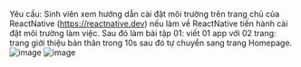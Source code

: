 Yêu cầu: Sinh viên xem hướng dẫn cài đặt môi trường trên trang chủ của ReactNative (https://reactnative.dev) nếu làm về ReactNative tiến hành cài đặt môi trường làm việc.
Sau đó làm bài tập 01: viết 01 app với 02 trang: trang giới thiệu bản thân trong 10s sau đó tự chuyển sang trang Homepage.
![image](https://github.com/user-attachments/assets/80d42b9f-b423-4471-a0a8-e48473882c02)
![image](https://github.com/user-attachments/assets/09f51066-0ae9-4f78-a02c-188262f5bf6d)

